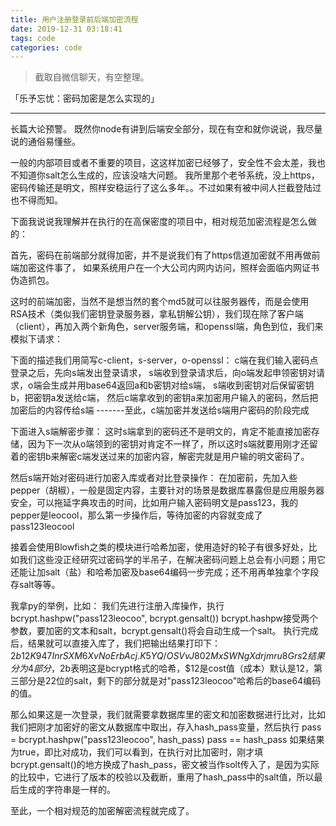 ```yaml
---
title: 用户注册登录前后端加密流程
date: 2019-12-31 03:18:41
tags: code
categories: code
---
```


> 截取自微信聊天，有空整理。

「乐予忘忧：密码加密是怎么实现的」
- - - - - - - - - - - - - - -
长篇大论预警。
既然你node有讲到后端安全部分，现在有空和就你说说，我尽量说的通俗易懂些。

一般的内部项目或者不重要的项目，这这样加密已经够了，安全性不会太差，我也不知道你salt怎么生成的，应该没啥大问题。
我所里那个老爷系统，没上https，密码传输还是明文，照样安稳运行了这么多年。。不过如果有被中间人拦截登陆过也不得而知。

下面我说说我理解并在执行的在高保密度的项目中，相对规范加密流程是怎么做的：

首先，密码在前端部分就得加密，并不是说我们有了https信道加密就不用再做前端加密这件事了， 如果系统用户在一个大公司内网内访问，照样会面临内网证书伪造抓包。

这时的前端加密，当然不是想当然的套个md5就可以往服务器传，而是会使用RSA技术（类似我们密钥登录服务器，拿私钥解公钥），我们现在除了客户端（client），再加入两个新角色，server服务端，和openssl端，角色到位，我们来模拟下请求：

下面的描述我们用简写c-client，s-server，o-openssl：
c端在我们输入密码点登录之后，先向s端发出登录请求，
s端收到登录请求后，向o端发起申领密钥对请求，o端会生成并用base64返回a和b密钥对给s端，
s端收到密钥对后保留密钥b，把密钥a发送给c端，
然后c端拿收到的密钥a来加密用户输入的密码，然后把加密后的内容传给s端
-------至此，c端加密并发送给s端用户密码的阶段完成

下面进入s端解密步骤：
这时s端拿到的密码还不是明文的，肯定不能直接加密存储，因为下一次从o端领到的密钥对肯定不一样了，所以这时s端就要用刚才还留着的密钥b来解密c端发送过来的加密内容，解密完就是用户输的明文密码了。

然后s端开始对密码进行加密入库或者对比登录操作：
在加密前，先加入些pepper（胡椒），一般是固定内容，主要针对的场景是数据库暴露但是应用服务器安全，可以拖延字典攻击的时间，比如用户输入密码明文是pass123，我的pepper是leocool，那么第一步操作后，等待加密的内容就变成了pass123leocool

接着会使用Blowfish之类的模块进行哈希加密，使用造好的轮子有很多好处，比如我们这些没正经研究过密码学的半吊子，在解决密码问题上总会有小问题；用它还能让加salt（盐）和哈希加密及base64编码一步完成；还不用再单独拿个字段存salt等等。

我拿py的举例，比如：
我们先进行注册入库操作，执行
bcrypt.hashpw("pass123leocoo", bcrypt.gensalt())
bcrypt.hashpw接受两个参数，要加密的文本和salt，bcrypt.gensalt()将会自动生成一个salt。
执行完成后，结果就可以直接入库了，我们把输出结果打印下：
$2b$12$K947InrSXM6XvNoErbAcj.K5YQ/OSVvJ802MxSWNgXdrjmru8Grs2
结果分为4部分，$2b表明这是bcrypt格式的哈希，$12是cost值（成本）默认是12，第三部分是22位的salt，剩下的部分就是对"pass123leocoo"哈希后的base64编码的值。

那么如果这是一次登录，我们就需要拿数据库里的密文和加密数据进行比对，比如我们把刚才加密好的密文从数据库中取出，存入hash_pass变量，然后执行
pass = bcrypt.hashpw("pass123leocoo", hash_pass)
pass  == hash_pass
如果结果为true，即比对成功，我们可以看到，在执行对比加密时，刚才填bcrypt.gensalt()的地方换成了hash_pass，密文被当作solt传入了，是因为实际的比较中，它进行了版本的校验以及截断，重用了hash_pass中的salt值，所以最后生成的字符串是一样的。

至此，一个相对规范的加密解密流程就完成了。